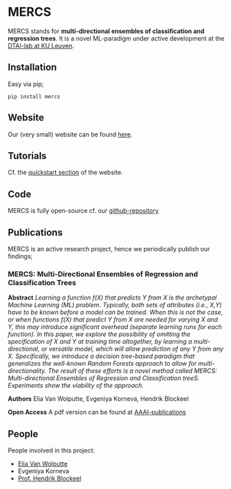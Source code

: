 # MERCS

MERCS stands for **multi-directional ensembles of classification and regression trees**. It is a novel ML-paradigm under active development at the [DTAI-lab at KU Leuven](https://dtai.cs.kuleuven.be/).

## Installation

Easy via pip;

```
pip install mercs
```

## Website

Our (very small) website can be found [here](https://eliavw.github.io/mercs/).


## Tutorials

Cf. the [quickstart section](https://eliavw.github.io/mercs/quickstart) of the website.

## Code

MERCS is fully open-source cf. our [github-repository](https://github.com/eliavw/mercs/)

## Publications

MERCS is an active research project, hence we periodically publish our findings;

### MERCS: Multi-Directional Ensembles of Regression and Classification Trees

**Abstract**
*Learning a function f(X) that predicts Y from X is the archetypal Machine Learning (ML) problem. Typically, both sets of attributes (i.e., X,Y) have to be known before a model can be trained. When this is not the case, or when functions f(X) that predict Y from X are needed for varying X and Y, this may introduce significant overhead (separate learning runs for each function). In this paper, we explore the possibility of omitting the specification of X and Y at training time altogether, by learning a multi-directional, or versatile model, which will allow prediction of any Y from any X. Specifically, we introduce a decision tree-based paradigm that generalizes the well-known Random Forests approach to allow for multi-directionality. The result of these efforts is a novel method called MERCS: Multi-directional Ensembles of Regression and Classification treeS. Experiments show the viability of the approach.*

**Authors**
Elia Van Wolputte, Evgeniya Korneva, Hendrik Blockeel

**Open Access**
A pdf version can be found at [AAAI-publications](https://www.aaai.org/ocs/index.php/AAAI/AAAI18/paper/viewFile/16875/16735)

## People

People involved in this project:

* [Elia Van Wolputte](https://eliavw.github.io/)
* Evgeniya Korneva
* [Prof. Hendrik Blockeel](https://people.cs.kuleuven.be/~hendrik.blockeel/)

